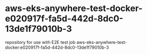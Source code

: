 # aws-eks-anywhere-test-docker-e020917f-fa5d-442d-8dc0-13de1f79010b-3
repository for use with E2E test job aws-eks-anywhere-test-docker:e020917f-fa5d-442d-8dc0-13de1f79010b-3

